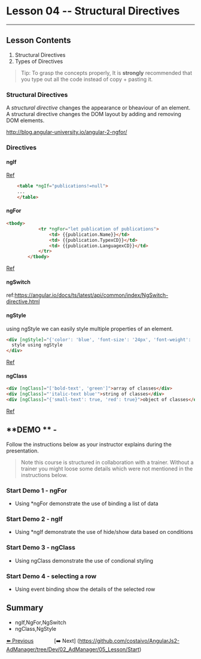 # Lesson 04 -- Structural Directives
----------
## Lesson Contents
1. Structural Directives
2. Types of Directives

> Tip: To grasp the concepts properly, It is **strongly** recommended that you type out all the code instead of copy + pasting it. 

### Structural Directives 
A _structural directive_ changes the appearance or bheaviour of an element. A structural directive changes the DOM layout by adding and removing DOM elements. 

http://blog.angular-university.io/angular-2-ngfor/

###  Directives

#### ngIf
[Ref](https://angular.io/docs/ts/latest/api/common/index/NgIf-directive.html)
``` html
	<table *ngIf="publications!=null">
    ...
    </table>
```
#### ngFor
``` html
<tbody>
			<tr *ngFor="let publication of publications">
				<td> {{publication.Name}}</td>
				<td> {{publication.TypexCD}}</td>
				<td> {{publication.LanguagexCD}}</td>
			</tr>
		</tbody>
```

[Ref](https://angular.io/docs/ts/latest/api/common/index/NgFor-directive.html)

#### ngSwitch
ref:https://angular.io/docs/ts/latest/api/common/index/NgSwitch-directive.html
#### ngStyle
using ngStyle we can easily style multiple properties of an element. 
``` html
<div [ngStyle]="{'color': 'blue', 'font-size': '24px', 'font-weight': 'bold'}">
  style using ngStyle
</div>
```
[Ref](https://angular.io/docs/js/latest/api/common/index/NgStyle-directive.html)
#### ngClass
``` html
<div [ngClass]="['bold-text', 'green']">array of classes</div>
<div [ngClass]="'italic-text blue'">string of classes</div>
<div [ngClass]="{'small-text': true, 'red': true}">object of classes</div>
```
[Ref](https://angular.io/docs/ts/latest/api/common/index/NgClass-directive.html)

## **DEMO ** - 
Follow the instructions below as your instructor explains during the presentation. 

> Note this course is structured in collaboration with a trainer. Without a trainer you might loose some details which were not mentioned in the instructions below. 

### **Start Demo 1** - ngFor
* Using *ngFor demonstrate the use of binding a list of data

### **Start Demo 2** - ngIf
* Using *ngIf demonstrate the use of hide/show data based on conditions

### **Start Demo 3** - ngClass
* Using ngClass demonstrate the use of condional styling

### **Start Demo 4** - selecting a row
* Using event binding show the details of the selected row


## Summary
* ngIf,NgFor,NgSwitch
* ngClass,NgStyle




[:arrow_left: Previous](https://github.com/costaivo/AngularJs2-AdManager/tree/Dev/02_AdManager/03_Lesson/Start)  &nbsp;&nbsp;&nbsp;&nbsp;&nbsp;&nbsp;&nbsp;&nbsp;&nbsp;&nbsp;&nbsp;&nbsp;                     [:arrow_right: Next] (https://github.com/costaivo/AngularJs2-AdManager/tree/Dev/02_AdManager/05_Lesson/Start)



